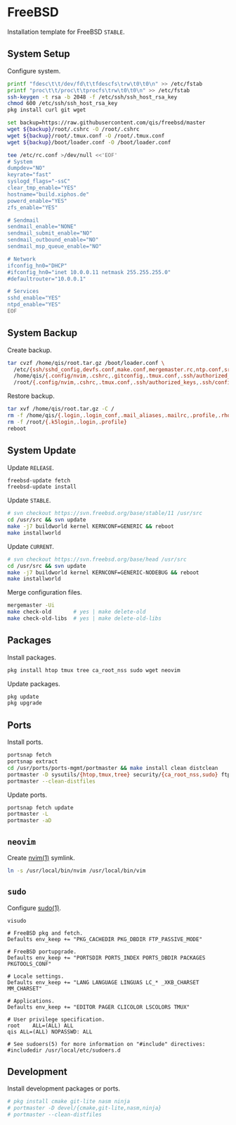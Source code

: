 # FreeBSD
Installation template for FreeBSD `STABLE`.

<!--
**Distribution Select**

```
[ ] base-dbg
[ ] kernel-dbg
[ ] lib32-dbg
[ ] lib32
[*] src
[ ] tests
```

**System Configuration**

```
[ ] local_unbound
[*] sshd
[ ] moused
[*] ntpd
[*] powerd
[ ] dumpdev
```

**System Hardening**

```
[*] 0 hide_uids
[*] 1 hide_gids
[*] 2 hide_jail
[*] 3 read_msgbuf
[ ] 4 proc_debug
[ ] 5 random_pid
[*] 6 clear_tmp
[*] 7 disable_syslogd
[*] 8 disable_sendmail
[*] 9 secure_console
```

**Manual Configuration**

```sh
zfs create zroot/usr/obj
zfs rename zroot/usr/home zroot/home
zfs set mountpoint=/home zroot/home
rm -f /home
exit
```
-->

## System Setup
Configure system.

```sh
printf "fdesc\t\t/dev/fd\t\tfdescfs\trw\t0\t0\n" >> /etc/fstab
printf "proc\t\t/proc\t\tprocfs\trw\t0\t0\n" >> /etc/fstab
ssh-keygen -t rsa -b 2048 -f /etc/ssh/ssh_host_rsa_key
chmod 600 /etc/ssh/ssh_host_rsa_key
pkg install curl git wget

set backup=https://raw.githubusercontent.com/qis/freebsd/master
wget ${backup}/root/.cshrc -O /root/.cshrc
wget ${backup}/root/.tmux.conf -O /root/.tmux.conf
wget ${backup}/boot/loader.conf -O /boot/loader.conf
```

```sh
tee /etc/rc.conf >/dev/null <<'EOF'
# System
dumpdev="NO"
keyrate="fast"
syslogd_flags="-ssC"
clear_tmp_enable="YES"
hostname="build.xiphos.de"
powerd_enable="YES"
zfs_enable="YES"

# Sendmail
sendmail_enable="NONE"
sendmail_submit_enable="NO"
sendmail_outbound_enable="NO"
sendmail_msp_queue_enable="NO"

# Network
ifconfig_hn0="DHCP"
#ifconfig_hn0="inet 10.0.0.11 netmask 255.255.255.0"
#defaultrouter="10.0.0.1"

# Services
sshd_enable="YES"
ntpd_enable="YES"
EOF
```

## System Backup
Create backup.

```sh
tar cvzf /home/qis/root.tar.gz /boot/loader.conf \
  /etc/{ssh/sshd_config,devfs.conf,make.conf,mergemaster.rc,ntp.conf,src.conf,sysctl.conf} \
  /home/qis/{.config/nvim,.cshrc,.gitconfig,.tmux.conf,.ssh/authorized_keys,.ssh/config} \
  /root/{.config/nvim,.cshrc,.tmux.conf,.ssh/authorized_keys,.ssh/config}
```

Restore backup.

```sh
tar xvf /home/qis/root.tar.gz -C /
rm -f /home/qis/{.login,.login_conf,.mail_aliases,.mailrc,.profile,.rhosts,.shrc}
rm -f /root/{.k5login,.login,.profile}
reboot
```

## System Update
Update `RELEASE`.

```sh
freebsd-update fetch
freebsd-update install
```

Update `STABLE`.

```sh
# svn checkout https://svn.freebsd.org/base/stable/11 /usr/src
cd /usr/src && svn update
make -j7 buildworld kernel KERNCONF=GENERIC && reboot
make installworld
```

Update `CURRENT`.

```sh
# svn checkout https://svn.freebsd.org/base/head /usr/src
cd /usr/src && svn update
make -j7 buildworld kernel KERNCONF=GENERIC-NODEBUG && reboot
make installworld
```

Merge configuration files.

```sh
mergemaster -Ui
make check-old       # yes | make delete-old
make check-old-libs  # yes | make delete-old-libs
```

<!--
Create system image.

```sh
cd /usr/src && svn update
make -j7 buildworld buildkernel KERNCONF=GENERIC-NODEBUG \
  MAKE_CONF=/etc/make.conf SRC_CONF=/etc/src.conf
cd release
make cdrom KERNCONF=GENERIC-NODEBUG \
  MAKE_CONF=/etc/make.conf SRC_CONF=/etc/src.conf \
  NODOC=yes NOPORTS=yes NOSRC=yes
xz disc1.iso
```
-->

## Packages
Install packages.

```sh
pkg install htop tmux tree ca_root_nss sudo wget neovim
```

Update packages.

```sh
pkg update
pkg upgrade
```

## Ports
Install ports.

```sh
portsnap fetch
portsnap extract
cd /usr/ports/ports-mgmt/portmaster && make install clean distclean
portmaster -D sysutils/{htop,tmux,tree} security/{ca_root_nss,sudo} ftp/wget editors/neovim
portmaster --clean-distfiles
```

Update ports.

```sh
portsnap fetch update
portmaster -L
portmaster -aD
```

## `neovim`
Create [nvim(1)](https://www.freebsd.org/cgi/man.cgi?query=nvim) symlink.

```sh
ln -s /usr/local/bin/nvim /usr/local/bin/vim
```

## `sudo`
Configure [sudo(1)](https://www.freebsd.org/cgi/man.cgi?query=sudo).

`visudo`

```sudo
# FreeBSD pkg and fetch.
Defaults env_keep += "PKG_CACHEDIR PKG_DBDIR FTP_PASSIVE_MODE"

# FreeBSD portupgrade.
Defaults env_keep += "PORTSDIR PORTS_INDEX PORTS_DBDIR PACKAGES PKGTOOLS_CONF"

# Locale settings.
Defaults env_keep += "LANG LANGUAGE LINGUAS LC_* _XKB_CHARSET MM_CHARSET"

# Applications.
Defaults env_keep += "EDITOR PAGER CLICOLOR LSCOLORS TMUX"

# User privilege specification.
root	ALL=(ALL) ALL
qis	ALL=(ALL) NOPASSWD: ALL

# See sudoers(5) for more information on "#include" directives:
#includedir /usr/local/etc/sudoers.d
```

## Development
Install development packages or ports.

```sh
# pkg install cmake git-lite nasm ninja
# portmaster -D devel/{cmake,git-lite,nasm,ninja}
# portmaster --clean-distfiles
```

<!--
Test the compiler.

```sh
clang++ -std=c++1z -O3 -flto=thin -fuse-ld=lld main.cpp -pthread -lc++experimental
```
-->
